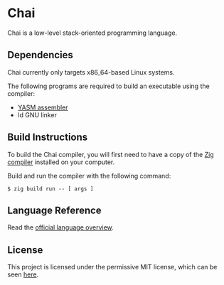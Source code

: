 # Chai

Chai is a low-level stack-oriented programming language.

## Dependencies

Chai currently only targets x86_64-based Linux systems.

The following programs are required to build an executable using the compiler:

- [YASM assembler](https://yasm.tortall.net/)
- ld GNU linker

## Build Instructions

To build the Chai compiler, you will first need to have a copy of the
[Zig compiler](https://ziglang.org/) installed on your computer.

Build and run the compiler with the following command:

```
$ zig build run -- [ args ]
```

## Language Reference

Read the [official language overview](docs/chai-overview.md).

## License

This project is licensed under the permissive MIT license, which can be seen
[here](LICENSE).
